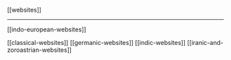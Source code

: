 [[websites]]

---

[[indo-european-websites]]

[[classical-websites]]
[[germanic-websites]]
[[indic-websites]]
[[iranic-and-zoroastrian-websites]]